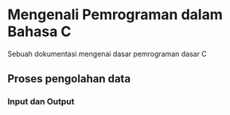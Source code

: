 # Mengenali Pemrograman dalam Bahasa C
Sebuah dokumentasi mengenai dasar pemrograman dasar C

## Proses pengolahan data 

### Input dan Output
